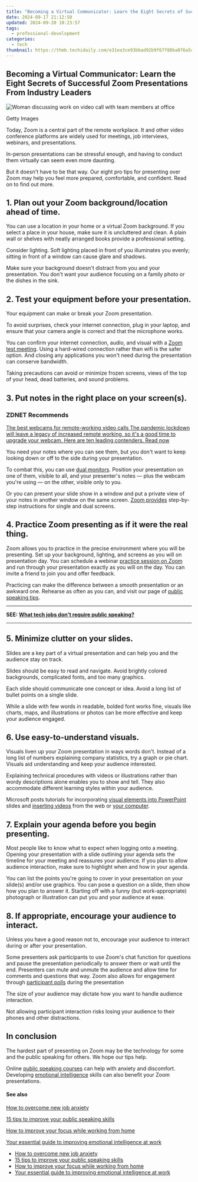 ```yaml
---
title: "Becoming a Virtual Communicator: Learn the Eight Secrets of Successful Zoom Presentations From Industry Leaders"
date: 2024-09-17 21:12:50
updated: 2024-09-20 10:23:57
tags:
  - professional-development
categories:
  - tech
thumbnail: https://thmb.techidaily.com/e31ea3ce93bbad92b9f67f88ba076a5c1c44f8153a07526aaf66c61ff3070513.jpg
---
```


## Becoming a Virtual Communicator: Learn the Eight Secrets of Successful Zoom Presentations From Industry Leaders

![Woman discussing work on video call with team members at office](https://www.zdnet.com/a/img/resize/6e70a29ea5000f28c624d57acbc9e636b7c1cbf9/2022/06/16/787b533a-2c35-4535-a82d-eb157683eda8/video-call-hybrid-office-working-teams-zoom-meeting.jpg?auto=webp&precrop=2121,1192,x0,y222&width=1280)

Getty Images

Today, Zoom is a central part of the remote workplace. It and other video conference platforms are widely used for meetings, job interviews, webinars, and presentations.

In-person presentations can be stressful enough, and having to conduct them virtually can seem even more daunting. 

But it doesn't have to be that way. Our eight pro tips for presenting over Zoom may help you feel more prepared, comfortable, and confident. Read on to find out more. 

## 1\. Plan out your Zoom background/location ahead of time.

You can use a location in your home or a virtual Zoom background. If you select a place in your house, make sure it is uncluttered and clean. A plain wall or shelves with neatly arranged books provide a professional setting. 

Consider lighting. Soft lighting placed in front of you illuminates you evenly; sitting in front of a window can cause glare and shadows.

Make sure your background doesn't distract from you and your presentation. You don't want your audience focusing on a family photo or the dishes in the sink.

## 2\. Test your equipment before your presentation.

Your equipment can make or break your Zoom presentation. 

To avoid surprises, check your internet connection, plug in your laptop, and ensure that your camera angle is correct and that the microphone works. 

You can confirm your internet connection, audio, and visual with a [Zoom test meeting](https://zoom.us/test). Using a hard-wired connection rather than wifi is the safer option. And closing any applications you won't need during the presentation can conserve bandwidth. 

Taking precautions can avoid or minimize frozen screens, views of the top of your head, dead batteries, and sound problems.

## 3\. Put notes in the right place on your screen(s).

### **ZDNET** Recommends

[The best webcams for remote-working video calls The pandemic lockdown will leave a legacy of increased remote working, so it's a good time to upgrade your webcam. Here are ten leading contenders.  Read now](https://www.zdnet.com/article/best-webcam/)

You need your notes where you can see them, but you don't want to keep looking down or off to the side during your presentation. 

To combat this, you can use [dual monitors](https://www.zdnet.com/home-and-office/smart-office/how-to-choose-the-right-monitor-layout-for-working-from-home/). Position your presentation on one of them, visible to all, and your presenter's notes — plus the webcam you're using — on the other, visible only to you. 

Or you can present your slide show in a window and put a private view of your notes in another window on the same screen. [Zoom provides](https://support.zoom.us/hc/en-us/articles/203395347-Screen-sharing-a-PowerPoint-presentation) step-by-step instructions for single and dual screens.

## 4\. Practice Zoom presenting as if it were the real thing.

Zoom allows you to practice in the precise environment where you will be presenting. Set up your background, lighting, and screens as you will on presentation day. You can schedule a webinar [practice session on Zoom](https://support.zoom.us/hc/en-us/articles/206316975-Webinar-practice-session) and run through your presentation exactly as you will on the day. You can invite a friend to join you and offer feedback.

Practicing can make the difference between a smooth presentation or an awkward one. Rehearse as often as you can, and visit our page of [public speaking tips](https://www.zdnet.com/education/professional-development/public-speaking-tips/). 

---

**SEE:** [**What tech jobs don't require public speaking?**](https://www.zdnet.com/education/what-tech-jobs-do-not-require-public-speaking/)

---

## 5\. Minimize clutter on your slides.

Slides are a key part of a virtual presentation and can help you and the audience stay on track. 

Slides should be easy to read and navigate. Avoid brightly colored backgrounds, complicated fonts, and too many graphics. 

Each slide should communicate one concept or idea. Avoid a long list of bullet points on a single slide.

While a slide with few words in readable, bolded font works fine, visuals like charts, maps, and illustrations or photos can be more effective and keep your audience engaged. 

## 6\. Use easy-to-understand visuals.

Visuals liven up your Zoom presentation in ways words don't. Instead of a long list of numbers explaining company statistics, try a graph or pie chart. Visuals aid understanding and keep your audience interested. 

Explaining technical procedures with videos or illustrations rather than wordy descriptions alone enables you to show and tell. They also accommodate different learning styles within your audience.

Microsoft posts tutorials for incorporating [visual elements into PowerPoint](https://support.microsoft.com/en-us/office/basic-tasks-for-creating-a-powerpoint-presentation-efbbc1cd-c5f1-4264-b48e-c8a7b0334e36) slides and [inserting videos](https://support.microsoft.com/en-us/office/insert-a-video-from-youtube-or-another-site-8340ec69-4cee-4fe1-ab96-4849154bc6db) from the web or [your computer](https://support.microsoft.com/en-us/office/insert-and-play-a-video-file-from-your-computer-f3fcbd3e-5f86-4320-8aea-31bff480ed02).

## 7\. Explain your agenda before you begin presenting.

Most people like to know what to expect when logging onto a meeting. Opening your presentation with a slide outlining your agenda sets the timeline for your meeting and reassures your audience. If you plan to allow audience interaction, make sure to highlight when and how in your agenda. 

You can list the points you're going to cover in your presentation on your slide(s) and/or use graphics. You can pose a question on a slide, then show how you plan to answer it. Starting off with a funny (but work-appropriate) photograph or illustration can put you and your audience at ease.

## 8\. If appropriate, encourage your audience to interact.

Unless you have a good reason not to, encourage your audience to interact during or after your presentation. 

Some presenters ask participants to use Zoom's chat function for questions and pause the presentation periodically to answer them or wait until the end. Presenters can mute and unmute the audience and allow time for comments and questions that way. Zoom also allows for engagement through [participant polls](https://support.zoom.us/hc/en-us/articles/213756303) during the presentation

The size of your audience may dictate how you want to handle audience interaction.

Not allowing participant interaction risks losing your audience to their phones and other distractions.

## In conclusion

The hardest part of presenting on Zoom may be the technology for some and the public speaking for others. We hope our tips help.

Online [public speaking courses](https://www.zdnet.com/education/professional-development/public-speaking-courses-to-build-confidence/) can help with anxiety and discomfort. Developing [emotional intelligence](https://www.zdnet.com/education/professional-development/emotional-intelligence-at-work-guide/) skills can also benefit your Zoom presentations. 

#### See also

[How to overcome new job anxiety](https://www.zdnet.com/article/overcome-new-job-anxiety/ "How to overcome new job anxiety")

[15 tips to improve your public speaking skills](https://www.zdnet.com/article/public-speaking-tips/ "15 tips to improve your public speaking skills")

[How to improve your focus while working from home](https://www.zdnet.com/article/improve-focus-while-you-work-from-home/ "How to improve your focus while working from home")

[Your essential guide to improving emotional intelligence at work](https://www.zdnet.com/article/emotional-intelligence-at-work-guide/ "Your essential guide to improving emotional intelligence at work")

* [How to overcome new job anxiety](https://www.zdnet.com/article/overcome-new-job-anxiety/ "How to overcome new job anxiety")
* [15 tips to improve your public speaking skills](https://www.zdnet.com/article/public-speaking-tips/ "15 tips to improve your public speaking skills")
* [How to improve your focus while working from home](https://www.zdnet.com/article/improve-focus-while-you-work-from-home/ "How to improve your focus while working from home")
* [Your essential guide to improving emotional intelligence at work](https://www.zdnet.com/article/emotional-intelligence-at-work-guide/ "Your essential guide to improving emotional intelligence at work")

<ins class="adsbygoogle"
     style="display:block"
     data-ad-format="autorelaxed"
     data-ad-client="ca-pub-7571918770474297"
     data-ad-slot="1223367746"></ins>



<ins class="adsbygoogle"
     style="display:block"
     data-ad-client="ca-pub-7571918770474297"
     data-ad-slot="8358498916"
     data-ad-format="auto"
     data-full-width-responsive="true"></ins>
